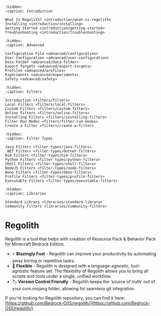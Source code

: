 ```{toctree}
:hidden:
:caption: Introduction

What Is Regolith? <introduction/what-is-regolith>
Installing <introduction/installing>
Getting Started <introduction/getting-started>
Troubleshooting <introduction/troubleshooting>
```

```{toctree}
:hidden:
:caption: Advanced

Configuration File <advanced/configuration>
User Configuration <advanced/user-configuration>
Data Folder <advanced/data-folder>
Export Targets <advanced/export-targets>
Profiles <advanced/profiles>
Experiments <advanced/experiments>
Safety <advanced/safety>
```

```{toctree}
:hidden:
:caption: Filters

Introduction <filters/filters>
Local Filters <filters/local-filters>
Custom Filters <filters/custom-filters>
Online Filters <filters/online-filters>
Installing Filters <filters/installing-filters>
Filter Run Modes <filters/filter-run-modes>
Create a Filter <filters/create-a-filter>
```

```{toctree}
:hidden:
:caption: Filter Types

Java Filters <filter-types/java-filters>
.NET Filters <filter-types/dotnet-filters>
Nim Filters <filter-types/nim-filters>
Python Filters <filter-types/python-filters>
Shell Filters <filter-types/shell-filters>
NodeJS Filters <filter-types/node-filters>
Deno Filters <filter-types/deno-filters>
Profile Filters <filter-types/profile-filters>
Executable Filters <filter-types/executable-filters>
```

```{toctree}
:hidden:
:caption: Libraries

Standard Library <libraries/standard-library>
Community Filters <libraries/community-filters>
```

# Regolith
Regolith is a tool that helps with creation of Resource Pack & Behavior Pack for Minecraft Bedrock Edition.

- ⚡️ **Blazingly Fast** - Regolith can improve your productivity by automating away boring or repetitive tasks.
- 🧩 **Flexible** - Regolith is designed with a language-agnostic, tool-agnostic feature set. The flexibility of Regolith allows you to bring all scripts and tools under a single, unified workflow.
- 🏷️ **Version Control Friendly** - Regolith keeps the ‘source of truth’ out of your com.mojang folder, allowing for seamless git integration.


If you're looking for Regolith repository, you can find it here: [https://github.com/Bedrock-OSS/regolith/](https://github.com/Bedrock-OSS/regolith/)
